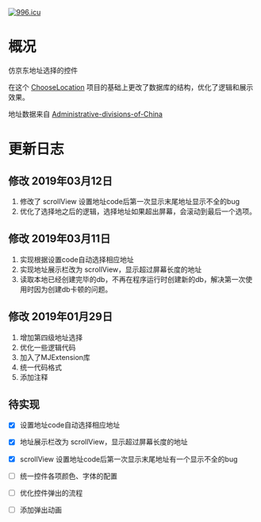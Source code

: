 <a href="https://996.icu"><img src="https://img.shields.io/badge/link-996.icu-red.svg" alt="996.icu"></a>

# 概况

仿京东地址选择的控件

在这个 [ChooseLocation](https://github.com/HelloYeah/ChooseLocation) 项目的基础上更改了数据库的结构，优化了逻辑和展示效果。

地址数据来自 [Administrative-divisions-of-China](https://github.com/modood/Administrative-divisions-of-China)



# 更新日志 

## 修改 2019年03月12日

1. 修改了 scrollView 设置地址code后第一次显示末尾地址显示不全的bug
2. 优化了选择地之后的逻辑，选择地址如果超出屏幕，会滚动到最后一个选项。

## 修改 2019年03月11日

1. 实现根据设置code自动选择相应地址
2. 实现地址展示栏改为 scrollView，显示超过屏幕长度的地址
3. 读取本地已经创建完毕的db，不再在程序运行时创建新的db，解决第一次使用时因为创建db卡顿的问题。

## 修改 2019年01月29日

1. 增加第四级地址选择
2. 优化一些逻辑代码
3. 加入了MJExtension库
4. 统一代码格式
5. 添加注释

## 待实现

- [x] 设置地址code自动选择相应地址

- [x] 地址展示栏改为 scrollView，显示超过屏幕长度的地址

- [x] scrollView 设置地址code后第一次显示末尾地址有一个显示不全的bug

- [ ] 统一控件各项颜色、字体的配置

- [ ] 优化控件弹出的流程

- [ ] 添加弹出动画